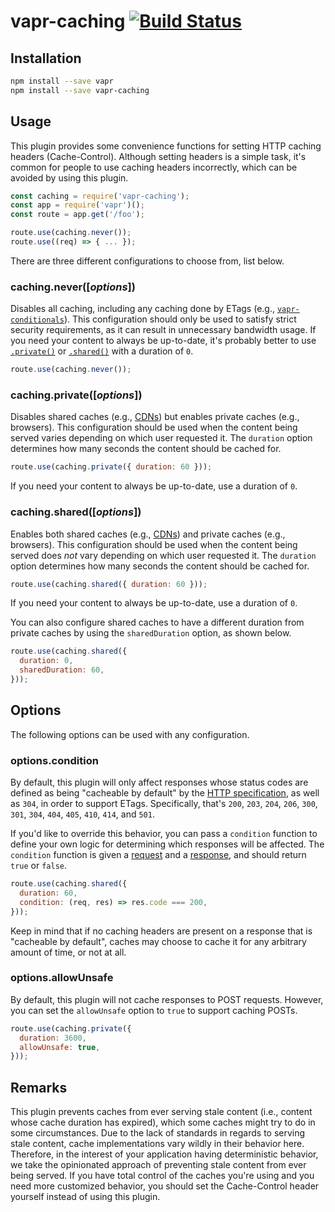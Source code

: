# vapr-caching [![Build Status](https://travis-ci.org/JoshuaWise/vapr-caching.svg?branch=master)](https://travis-ci.org/JoshuaWise/vapr-caching)

## Installation

```bash
npm install --save vapr
npm install --save vapr-caching
```

## Usage

This plugin provides some convenience functions for setting HTTP caching headers (Cache-Control). Although setting headers is a simple task, it's common for people to use caching headers incorrectly, which can be avoided by using this plugin.

```js
const caching = require('vapr-caching');
const app = require('vapr')();
const route = app.get('/foo');

route.use(caching.never());
route.use((req) => { ... });
```

There are three different configurations to choose from, list below.

### caching.never([*options*])

Disables all caching, including any caching done by ETags (e.g., [`vapr-conditionals`](https://github.com/JoshuaWise/vapr-conditionals)). This configuration should only be used to satisfy strict security requirements, as it can result in unnecessary bandwidth usage. If you need your content to always be up-to-date, it's probably better to use [`.private()`](#cachingprivateoptions) or [`.shared()`](#cachingsharedoptions) with a duration of `0`.

```js
route.use(caching.never());
```

### caching.private([*options*])

Disables shared caches (e.g., [CDNs](https://en.wikipedia.org/wiki/Content_delivery_network)) but enables private caches (e.g., browsers). This configuration should be used when the content being served varies depending on which user requested it. The `duration` option determines how many seconds the content should be cached for.

```js
route.use(caching.private({ duration: 60 }));
```

If you need your content to always be up-to-date, use a duration of `0`.

### caching.shared([*options*])

Enables both shared caches (e.g., [CDNs](https://en.wikipedia.org/wiki/Content_delivery_network)) and private caches (e.g., browsers). This configuration should be used when the content being served does *not* vary depending on which user requested it. The `duration` option determines how many seconds the content should be cached for.

```js
route.use(caching.shared({ duration: 60 }));
```

If you need your content to always be up-to-date, use a duration of `0`.

You can also configure shared caches to have a different duration from private caches by using the `sharedDuration` option, as shown below.

```js
route.use(caching.shared({
  duration: 0,
  sharedDuration: 60,
}));
```

## Options

The following options can be used with any configuration.

### options.condition

By default, this plugin will only affect responses whose status codes are defined as being "cacheable by default" by the [HTTP specification](https://tools.ietf.org/html/rfc7231#section-6.1), as well as `304`, in order to support ETags. Specifically, that's `200`, `203`, `204`, `206`, `300`, `301`, `304`, `404`, `405`, `410`, `414`, and `501`.

If you'd like to override this behavior, you can pass a `condition` function to define your own logic for determining which responses will be affected. The `condition` function is given a [request](https://github.com/JoshuaWise/vapr/blob/master/docs/reference/request.md#class-request) and a [response](https://github.com/JoshuaWise/vapr/blob/master/docs/reference/response.md), and should return `true` or `false`.

```js
route.use(caching.shared({
  duration: 60,
  condition: (req, res) => res.code === 200,
}));
```

Keep in mind that if no caching headers are present on a response that is "cacheable by default", caches may choose to cache it for any arbitrary amount of time, or not at all.

### options.allowUnsafe

By default, this plugin will not cache responses to POST requests. However, you can set the `allowUnsafe` option to `true` to support caching POSTs.

```js
route.use(caching.private({
  duration: 3600,
  allowUnsafe: true,
}));
```

## Remarks

This plugin prevents caches from ever serving stale content (i.e., content whose cache duration has expired), which some caches might try to do in some circumstances. Due to the lack of standards in regards to serving stale content, cache implementations vary wildly in their behavior here. Therefore, in the interest of your application having deterministic behavior, we take the opinionated approach of preventing stale content from ever being served. If you have total control of the caches you're using and you need more customized behavior, you should set the Cache-Control header yourself instead of using this plugin.
